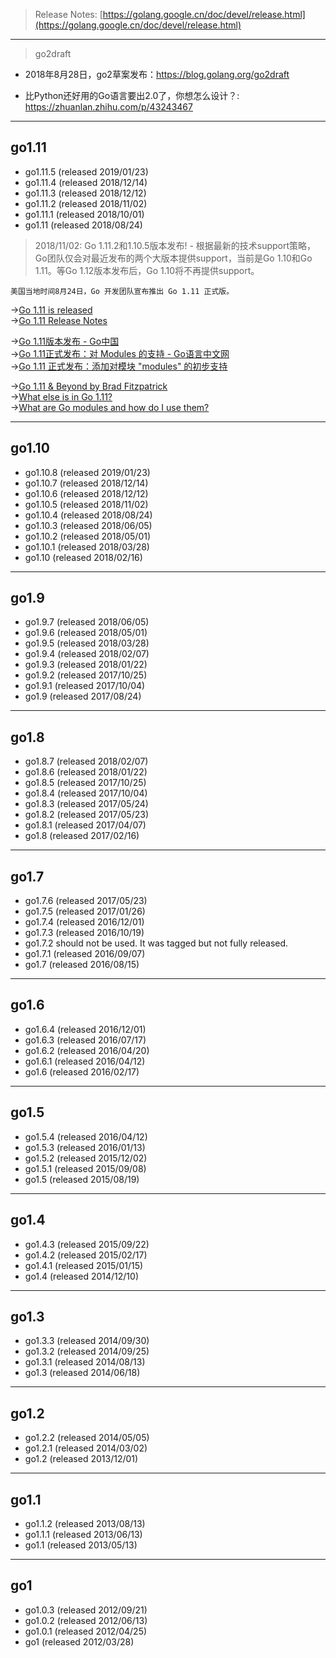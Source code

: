 > Release Notes: [https://golang.google.cn/doc/devel/release.html](https://golang.google.cn/doc/devel/release.html)

---

> go2draft

* 2018年8月28日，go2草案发布：https://blog.golang.org/go2draft

* 比Python还好用的Go语言要出2.0了，你想怎么设计？: https://zhuanlan.zhihu.com/p/43243467

---

## go1.11

* go1.11.5 (released 2019/01/23)
* go1.11.4 (released 2018/12/14)
* go1.11.3 (released 2018/12/12)
* go1.11.2 (released 2018/11/02)
* go1.11.1 (released 2018/10/01)
* go1.11 (released 2018/08/24)

> 2018/11/02: Go 1.11.2和1.10.5版本发布! - 根据最新的技术support策略，Go团队仅会对最近发布的两个大版本提供support，当前是Go 1.10和Go 1.11。等Go 1.12版本发布后，Go 1.10将不再提供support。

`美国当地时间8月24日，Go 开发团队宣布推出 Go 1.11 正式版。`

->[Go 1.11 is released](https://blog.golang.org/go1.11)  
->[Go 1.11 Release Notes](https://golang.org/doc/go1.11)  

->[Go 1.11版本发布 - Go中国](https://mp.weixin.qq.com/s/meM3mZfdSvCx9IlFHDAgow)  
->[Go 1.11正式发布：对 Modules 的支持 - Go语言中文网](https://mp.weixin.qq.com/s/kBqMUiZAJ_akue_EaIlVXA)  
->[Go 1.11 正式发布：添加对模块 "modules" 的初步支持](https://www.oschina.net/news/99309/go-1-11-released)  

->[Go 1.11 & Beyond by Brad Fitzpatrick](https://docs.google.com/presentation/d/1EwuJhEHR5Trr2aXBPQajZ2Hcoh29tm_LQCpgfrCnuRk/edit#slide=id.g384b921a69_3_44)  
->[What else is in Go 1.11?](https://talks.godoc.org/github.com/mvdan/talks/2018/go1.11.slide#1)  
->[What are Go modules and how do I use them?](https://talks.godoc.org/github.com/myitcv/talks/2018-08-15-glug-modules/main.slide#1)  

---

## go1.10

* go1.10.8 (released 2019/01/23)
* go1.10.7 (released 2018/12/14)
* go1.10.6 (released 2018/12/12)
* go1.10.5 (released 2018/11/02)
* go1.10.4 (released 2018/08/24)
* go1.10.3 (released 2018/06/05)
* go1.10.2 (released 2018/05/01) 
* go1.10.1 (released 2018/03/28)
* go1.10 (released 2018/02/16)

---

## go1.9

* go1.9.7 (released 2018/06/05)
* go1.9.6 (released 2018/05/01) 
* go1.9.5 (released 2018/03/28)
* go1.9.4 (released 2018/02/07)
* go1.9.3 (released 2018/01/22)
* go1.9.2 (released 2017/10/25)
* go1.9.1 (released 2017/10/04)
* go1.9 (released 2017/08/24)

---

## go1.8

* go1.8.7 (released 2018/02/07) 
* go1.8.6 (released 2018/01/22) 
* go1.8.5 (released 2017/10/25) 
* go1.8.4 (released 2017/10/04) 
* go1.8.3 (released 2017/05/24)
* go1.8.2 (released 2017/05/23)
* go1.8.1 (released 2017/04/07) 
* go1.8 (released 2017/02/16)

---

## go1.7

* go1.7.6 (released 2017/05/23) 
* go1.7.5 (released 2017/01/26) 
* go1.7.4 (released 2016/12/01) 
* go1.7.3 (released 2016/10/19) 
* go1.7.2 should not be used. It was tagged but not fully released. 
* go1.7.1 (released 2016/09/07)
* go1.7 (released 2016/08/15)

---

## go1.6

* go1.6.4 (released 2016/12/01)
* go1.6.3 (released 2016/07/17) 
* go1.6.2 (released 2016/04/20)
* go1.6.1 (released 2016/04/12)
* go1.6 (released 2016/02/17)

---

## go1.5

* go1.5.4 (released 2016/04/12)
* go1.5.3 (released 2016/01/13) 
* go1.5.2 (released 2015/12/02)
* go1.5.1 (released 2015/09/08) 
* go1.5 (released 2015/08/19)

---

## go1.4

* go1.4.3 (released 2015/09/22) 
* go1.4.2 (released 2015/02/17)
* go1.4.1 (released 2015/01/15)
* go1.4 (released 2014/12/10)

---

## go1.3

* go1.3.3 (released 2014/09/30)
* go1.3.2 (released 2014/09/25)
* go1.3.1 (released 2014/08/13)
* go1.3 (released 2014/06/18)

---

## go1.2

* go1.2.2 (released 2014/05/05) 
* go1.2.1 (released 2014/03/02)
* go1.2 (released 2013/12/01)

---

## go1.1

* go1.1.2 (released 2013/08/13)
* go1.1.1 (released 2013/06/13) 
* go1.1 (released 2013/05/13)

---

## go1

* go1.0.3 (released 2012/09/21) 
* go1.0.2 (released 2012/06/13) 
* go1.0.1 (released 2012/04/25)
* go1 (released 2012/03/28)
